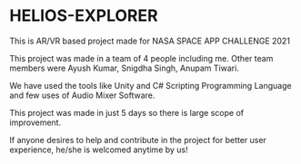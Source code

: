 # HELIOS-EXPLORER
This is AR/VR based project made for NASA SPACE APP CHALLENGE 2021

This project was made in a team of 4 people including me. Other team members were Ayush Kumar, Snigdha Singh, Anupam Tiwari.

We have used the tools like Unity and C# Scripting Programming Language and few uses of Audio Mixer Software.

This project was made in just 5 days so there is large scope of improvement.

If anyone desires to help and contribute in the project for better user experience, he/she is welcomed anytime by us!
